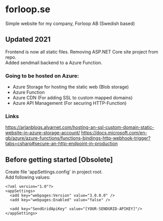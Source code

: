 # forloop.se
Simple website for my company, Forloop AB (Swedish based)

## Updated 2021
Frontend is now all static files. Removing ASP.NET Core site project from repo.<br>
Added sendmail backend to a Azure Function.<br>

### Going to be hosted on Azure:
- Azure Storage for hosting the static web (Blob storage)
- Azure Function
- Azure CDN (For adding SSL to custom mapped domains)
- Azure API Management (For securing HTTP-Function)

### Links
https://arlanblogs.alvarnet.com/hosting-an-ssl-custom-domain-static-website-in-azure-storage-account/
https://docs.microsoft.com/en-gb/azure/azure-functions/functions-bindings-http-webhook-trigger?tabs=csharp#secure-an-http-endpoint-in-production

## Before getting started [Obsolete] ##
Create file 'appSettings.config' in project root.<br>
Add following values:

```
<?xml version="1.0"?>
<appSettings>
  <add key="webpages:Version" value="3.0.0.0" />
  <add key="webpages:Enabled" value="false" />
  
  <add key="SendGridApiKey" value="[YOUR-SENDGRID-APIKEY]"/>
</appSettings>
```
